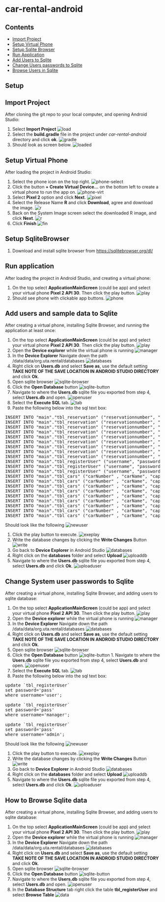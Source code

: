 # car-rental-android

## Contents
- [Import Project](#import-project)
- [Setup Virtual Phone](#setup-virtual-phone)
- [Setup Sqlite Browser](#setup-sqlitebrowser)
- [Run Application](#run-application)
- [Add Users to Sqlite](#add-users-to-sqlite)
- [Change Users passwords to Sqlite](#change-system-user-passwords-to-sqlite)
- [Browse Users in Sqlite](#how-to-browse-sqlite-data)

## Setup
## Import Project
After cloning the git repo to your local computer, and opening Android 
Studio:
1. Select **Import Project**
![load](/images/load-menu.png)
1. Select the **build.gradle** file in the project under *car-rental-android* directory
and click **ok**.
![gradle](/images/build-gradle.png)
1. Should look as screen below.
![loaded](/images/loaded.png)

## Setup Virtual Phone
After loading the project in Android Studio:
1. Select the phone icon on the top right.
![phone-select](/images/phone-select.png)
1. Click the button **+ Create Virtual Device...** on the bottom
left to create a virtual phone to run the app on.
![phone-virt](/images/phone-virt.png)
1. Select **Pixel 2** option and click **Next**.
![pixel](/images/pixel.png)
1. Select the Release Name **R** and click **Download**, agree and 
download the image.
![r](/images/R.png)
1. Back on the System Image screen select the downloaded R image,
and click **Next**.
![r](/images/R.png)
1. Click **Finish**
![fin](/images/finish.png)

## Setup SqliteBrowser
1. Download and install sqlite browser from https://sqlitebrowser.org/dl/

## Run application
After loading the project in Android Studio, and 
creating a virtual phone:
1. On the top select **ApplicationMainScreen** (could be app) and 
select your virtual phone **Pixel 2 API 30**. Then click
the play button.
![play](/images/play.png)
1. Should see phone with clickable app buttons.
![phone](/images/app.png)


## Add users and sample data to Sqlite
After creating a virtual phone, installing Sqlite Browser, and running the application at
least once:
1. On the top select **ApplicationMainScreen** (could be app) and 
select your virtual phone **Pixel 2 API 30**. Then click
the play button.
![play](/images/play.png)
1. Open the **Device explorer** while the virtual phone is running
![manager](/images/device-manager.png)
1. In the **Device Explorer** Navigate down the path /data/data/org.uta.rental/databases
![databases](/images/databases.png)
1. Right click on **Users.db** and select **Save as**, use the default setting **TAKE NOTE OF THE 
SAVE LOCATION IN ANDROID STUDIO DIRECTORY** and click **Ok**.
1. Open sqlite browser
![sqlite-browser](/images/sqlbrowser.png)
1. Click the **Open Database** button
![sqlite-button](/images/opendb.png)
1. Navigate to where the **Users.db** sqlite file you exported from step 4, select **Users.db**
and open.
![openuser](/images/openuser.png)
1. Select the **Execute SQL** tab.
![tab](/images/exesql.png)
1. Paste the following below into the sql text box:
<pre>
INSERT INTO "main"."tbl_reservation" ("reservationnumber", "carnumber", "carname", "capacity", "gps", "onstar", "siriusxm", "startdatetime", "enddatetime", "aamemberid", "username") VALUES ('7632446431449997424', '-2117454409', 'Sport', '0', '1', '0', '0', '2020-11-21T13:48:44.642', '2020-11-24T13:48:44.644', '1234', 'user');
INSERT INTO "main"."tbl_reservation" ("reservationnumber", "carnumber", "carname", "capacity", "gps", "onstar", "siriusxm", "startdatetime", "enddatetime", "aamemberid", "username") VALUES ('5794049876230268760', '1931493060', 'Sport', '0', '1', '0', '0', '2020-11-21T13:48:44.646', '2020-11-24T13:48:44.647', '1234', 'user');
INSERT INTO "main"."tbl_reservation" ("reservationnumber", "carnumber", "carname", "capacity", "gps", "onstar", "siriusxm", "startdatetime", "enddatetime", "aamemberid", "username") VALUES ('-5388477166748168499', '-1887331276', 'Sport', '2', '0', '0', '0', '2020-11-23T13:48:44.649', '2020-11-24T13:48:44.650', '1234', 'user');
INSERT INTO "main"."tbl_reservation" ("reservationnumber", "carnumber", "carname", "capacity", "gps", "onstar", "siriusxm", "startdatetime", "enddatetime", "aamemberid", "username") VALUES ('-5320169514147553650', '44903560', 'Sport', '3', '0', '0', '0', '2020-11-23T13:48:44.652', '2020-11-24T13:48:44.653', '1234', 'user');
INSERT INTO "main"."tbl_reservation" ("reservationnumber", "carnumber", "carname", "capacity", "gps", "onstar", "siriusxm", "startdatetime", "enddatetime", "aamemberid", "username") VALUES ('-2026810423496269269', '553020514', 'Sport', '0', '0', '0', '0', '2020-11-20T13:48:44.654', '2020-11-24T13:48:44.654', '1344', 'user');
INSERT INTO "main"."tbl_reservation" ("reservationnumber", "carnumber", "carname", "capacity", "gps", "onstar", "siriusxm", "startdatetime", "enddatetime", "aamemberid", "username") VALUES ('8873188197308195264', '-1655948228', 'Sport', '2', '0', '0', '0', '2020-11-23T13:48:44.655', '2020-11-24T13:48:44.656', '', 'user');
INSERT INTO "main"."tbl_reservation" ("reservationnumber", "carnumber", "carname", "capacity", "gps", "onstar", "siriusxm", "startdatetime", "enddatetime", "aamemberid", "username") VALUES ('9202782440243539233', '1049548057', 'Sport', '0', '0', '0', '0', '2020-11-23T13:48:44.658', '2020-11-24T13:48:44.659', '', 'user');
INSERT INTO "main"."tbl_reservation" ("reservationnumber", "carnumber", "carname", "capacity", "gps", "onstar", "siriusxm", "startdatetime", "enddatetime", "aamemberid", "username") VALUES ('-2046801816645851801', '-995273383', 'Sport', '1', '0', '0', '0', '2020-11-23T13:48:44.659', '2020-11-24T13:48:44.660', '', 'user');
INSERT INTO "main"."tbl_reservation" ("reservationnumber", "carnumber", "carname", "capacity", "gps", "onstar", "siriusxm", "startdatetime", "enddatetime", "aamemberid", "username") VALUES ('-4278400149759656163', '2067782975', 'Sport', '1', '0', '0', '0', '2020-11-20T13:48:44.662', '2020-11-24T13:48:44.663', '', 'user');
INSERT INTO "main"."tbl_registerUser" ("username", "password", "usertype", "utaid", "lastname", "firstname", "phone", "email", "streetaddress", "city", "state", "zipcode") VALUES ('user', 'password', 'user', '1234', 'doe', 'john', '2222222', 'foo@foo.com', 'foostreet', 'fooville', 'tx', '76244');
INSERT INTO "main"."tbl_registerUser" ("username", "password", "usertype", "utaid", "lastname", "firstname", "phone", "email", "streetaddress", "city", "state", "zipcode") VALUES ('admin', 'password', 'admin', '1234', 'doe', 'john', '2222222', 'foo@foo.com', 'foostreet', 'fooville', 'tx', '76244');
INSERT INTO "main"."tbl_registerUser" ("username", "password", "usertype", "utaid", "lastname", "firstname", "phone", "email", "streetaddress", "city", "state", "zipcode") VALUES ('manager', 'password', 'password', '1234', 'doe', 'john', '2222222', 'foo@foo.com', 'foostreet', 'fooville', 'tx', '76244');
INSERT INTO "main"."tbl_cars" ("carNumber" , "carName", "capacity", "weekdayRate", "weekendRate", "weekRate", "GPSRate", "OnStarRate", "SiriusXM", "carStatus") VALUES ("1" ,"Smart", "1", "32.99","37.99","230.93","3.00","5.00","7.00", "0");
INSERT INTO "main"."tbl_cars" ("carNumber" , "carName", "capacity", "weekdayRate", "weekendRate", "weekRate", "GPSRate", "OnStarRate", "SiriusXM", "carStatus") VALUES ("2" ,"Economy", "3", "39.99","44.99","279.93","3.00","5.00","7.00", "0");
INSERT INTO "main"."tbl_cars" ("carNumber" , "carName", "capacity", "weekdayRate", "weekendRate", "weekRate", "GPSRate", "OnStarRate", "SiriusXM", "carStatus") VALUES ("3" ,"Compact", "4", "44.99","49.99","314.93","3.00","5.00","7.00", "0");
INSERT INTO "main"."tbl_cars" ("carNumber" , "carName", "capacity", "weekdayRate", "weekendRate", "weekRate", "GPSRate", "OnStarRate", "SiriusXM", "carStatus") VALUES ("4" ,"Intermediate", "4", "45.99","50.99","321.93","3.00","5.00","7.00", "0");
INSERT INTO "main"."tbl_cars" ("carNumber" , "carName", "capacity", "weekdayRate", "weekendRate", "weekRate", "GPSRate", "OnStarRate", "SiriusXM", "carStatus") VALUES ("5" ,"Standard", "5", "48.99","53.99","342.93","3.00","5.00","7.00", "0");
INSERT INTO "main"."tbl_cars" ("carNumber" , "carName", "capacity", "weekdayRate", "weekendRate", "weekRate", "GPSRate", "OnStarRate", "SiriusXM", "carStatus") VALUES ("6" ,"Full Size","6", "52.99","57.99","370.93","3.00","5.00","7.00", "0");
INSERT INTO "main"."tbl_cars" ("carNumber" , "carName", "capacity", "weekdayRate", "weekendRate", "weekRate", "GPSRate", "OnStarRate", "SiriusXM", "carStatus") VALUES ("7" ,"SUV", "8", "59.99","64.99","419.93","3.00","5.00","7.00", "0");
INSERT INTO "main"."tbl_cars" ("carNumber" , "carName", "capacity", "weekdayRate", "weekendRate", "weekRate", "GPSRate", "OnStarRate", "SiriusXM", "carStatus") VALUES ("8" ,"MiniVan", "9", "59.99","64.99","419.93","3.00","5.00","7.00", "0");
INSERT INTO "main"."tbl_cars" ("carNumber" , "carName", "capacity", "weekdayRate", "weekendRate", "weekRate", "GPSRate", "OnStarRate", "SiriusXM", "carStatus") VALUES ("9" ,"Ultra Sports", "2", "199.99","204.99","1,399.93","5.00","7.00","9.00", "0");
</pre>
Should look like the following
![newuser](/images/new_users.png)
1. Click the play button to execute.
![exeplay](/images/exeplay.png)
1. Write the database changes by clicking the **Write Changes** Button
![write](/images/writedb.png)
1. Go back to **Device Explorer** in Android Studio
![databases](/images/databases.png)
1. Right click on the **databases** folder and select **Upload**
![uploaddb](/images/uploaddb.png)
1. Navigate to where the **Users.db** sqlite file you exported from step 4, select **Users.db** and
click **Ok**.
![uploaduser](/images/uploaduser.png)

## Change System user passwords to Sqlite
After creating a virtual phone, installing Sqlite Browser, and adding users to sqlite database:
1. On the top select **ApplicationMainScreen** (could be app) and 
select your virtual phone **Pixel 2 API 30**. Then click
the play button.
![play](/images/play.png)
1. Open the **Device explorer** while the virtual phone is running
![manager](/images/device-manager.png)
1. In the **Device Explorer** Navigate down the path /data/data/org.uta.rental/databases
![databases](/images/databases.png)
1. Right click on **Users.db** and select **Save as**, use the default setting **TAKE NOTE OF THE 
SAVE LOCATION IN ANDROID STUDIO DIRECTORY** and click **Ok**.
1. Open sqlite browser
![sqlite-browser](/images/sqlbrowser.png)
1. Click the **Open Database** button
![sqlite-button](/images/opendb.png) 1. Navigate to where the **Users.db** sqlite file you exported from step 4, select **Users.db**
and open.
![openuser](/images/openuser.png)
1. Select the **Execute SQL** tab.
![tab](/images/exesql.png)
1. Paste the following below into the sql text box:
<pre>
update `tbl_registerUser`
set password='pass'
where username='user';

update `tbl_registerUser`
set password='pass'
where username='manager';

update `tbl_registerUser`
set password='pass'
where username='admin';
</pre>
Should look like the following
![newuser](/images/new_users.png)
1. Click the play button to execute.
![exeplay](/images/exeplay.png)
1. Write the database changes by clicking the **Write Changes** Button
![write](/images/writedb.png)
1. Go back to **Device Explorer** in Android Studio
![databases](/images/databases.png)
1. Right click on the **databases** folder and select **Upload**
![uploaddb](/images/uploaddb.png)
1. Navigate to where the **Users.db** sqlite file you exported from step 4, select **Users.db** and
click **Ok**.
![uploaduser](/images/uploaduser.png)

## How to Browse Sqlite data
After creating a virtual phone, installing Sqlite Browser, and adding users to sqlite database:
1. On the top select **ApplicationMainScreen** (could be app) and 
select your virtual phone **Pixel 2 API 30**. Then click
the play button.
![play](/images/play.png)
1. Open the **Device explorer** while the virtual phone is running
![manager](/images/device-manager.png)
1. In the **Device Explorer** Navigate down the path /data/data/org.uta.rental/databases
![databases](/images/databases.png)
1. Right click on **Users.db** and select **Save as**, use the default setting **TAKE NOTE OF THE 
SAVE LOCATION IN ANDROID STUDIO DIRECTORY** and click **Ok**.
1. Open sqlite browser
![sqlite-browser](/images/sqlbrowser.png)
1. Click the **Open Database** button
![sqlite-button](/images/opendb.png)
1. Navigate to where the **Users.db** sqlite file you exported from step 4, select **Users.db**
and open.
![openuser](/images/openuser.png)
1. In the **Database Structure** tab right click the table **tbl_registerUser** and select
**Browse Table**
![data](/images/data.png)
